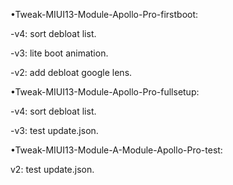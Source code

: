 •Tweak-MIUI13-Module-Apollo-Pro-firstboot:

-v4: sort debloat list.

-v3: lite boot animation.

-v2: add debloat google lens.

•Tweak-MIUI13-Module-Apollo-Pro-fullsetup:

-v4: sort debloat list.

-v3: test update.json.

•Tweak-MIUI13-Module-A-Module-Apollo-Pro-test:

v2: test update.json.
